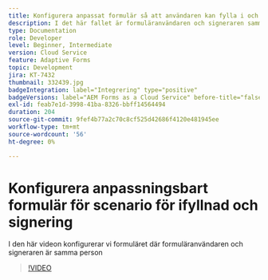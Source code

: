 ```yaml
---
title: Konfigurera anpassat formulär så att användaren kan fylla i och signera
description: I det här fallet är formuläranvändaren och signeraren samma person.
type: Documentation
role: Developer
level: Beginner, Intermediate
version: Cloud Service
feature: Adaptive Forms
topic: Development
jira: KT-7432
thumbnail: 332439.jpg
badgeIntegration: label="Integrering" type="positive"
badgeVersions: label="AEM Forms as a Cloud Service" before-title="false"
exl-id: feab7e1d-3998-41ba-8326-bbff14564494
duration: 204
source-git-commit: 9fef4b77a2c70c8cf525d42686f4120e481945ee
workflow-type: tm+mt
source-wordcount: '56'
ht-degree: 0%

---
```


# Konfigurera anpassningsbart formulär för scenario för ifyllnad och signering


I den här videon konfigurerar vi formuläret där formuläranvändaren och signeraren är samma person

>[!VIDEO](https://video.tv.adobe.com/v/332439?quality=12&learn=on)
